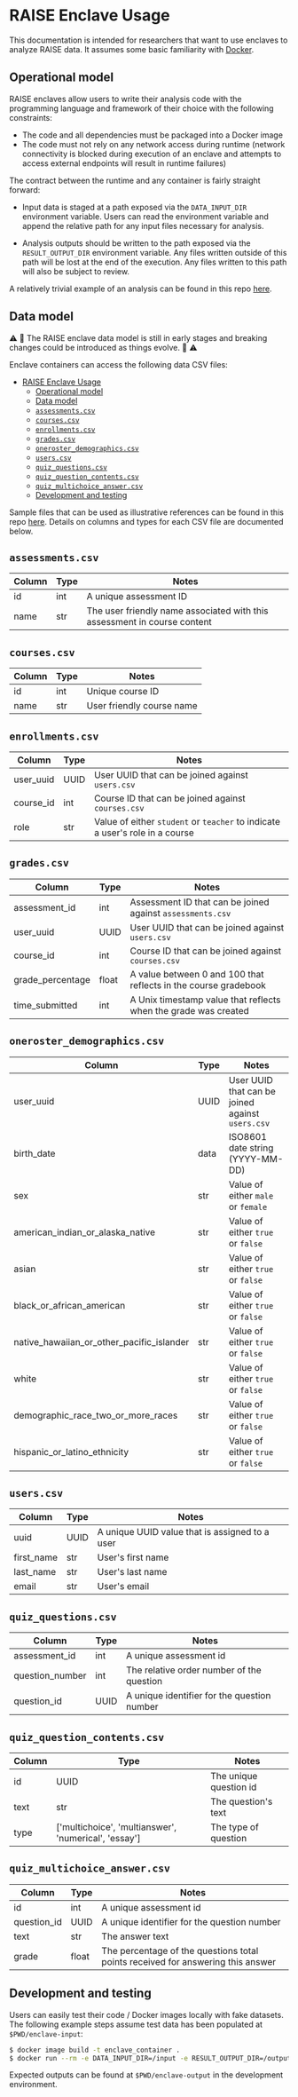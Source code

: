 # RAISE Enclave Usage

This documentation is intended for researchers that want to use enclaves to analyze RAISE data. It assumes some basic familiarity with [Docker](https://www.docker.com/).

## Operational model

RAISE enclaves allow users to write their analysis code with the programming language and framework of their choice with the following constraints:

* The code and all dependencies must be packaged into a Docker image
* The code must not rely on any network access during runtime (network connectivity is blocked during execution of an enclave and attempts to access external endpoints will result in runtime failures)

The contract between the runtime and any container is fairly straight forward:

* Input data is staged at a path exposed via the `DATA_INPUT_DIR` environment variable. Users can read the environment variable and append the relative path for any input files necessary for analysis.

* Analysis outputs should be written to the path exposed via the `RESULT_OUTPUT_DIR` environment variable. Any files written outside of this path will be lost at the end of the execution. Any files written to this path will also be subject to review.

A relatively trivial example of an analysis can be found in this repo [here](../examples/quiz-analyzer).

## Data model

:warning: :construction: The RAISE enclave data model is still in early stages and breaking changes could be introduced as things evolve. :construction: :warning:

Enclave containers can access the following data CSV files:

- [RAISE Enclave Usage](#raise-enclave-usage)
  - [Operational model](#operational-model)
  - [Data model](#data-model)
  - [`assessments.csv`](#assessmentscsv)
  - [`courses.csv`](#coursescsv)
  - [`enrollments.csv`](#enrollmentscsv)
  - [`grades.csv`](#gradescsv)
  - [`oneroster_demographics.csv`](#oneroster_demographicscsv)
  - [`users.csv`](#userscsv)
  - [`quiz_questions.csv`](#quiz_questionscsv)
  - [`quiz_question_contents.csv`](#quiz_question_contentscsv)
  - [`quiz_multichoice_answer.csv`](#quiz_multichoice_answercsv)
  - [Development and testing](#development-and-testing)

Sample files that can be used as illustrative references can be found in this repo [here](../examples/data). Details on columns and types for each CSV file are documented below.

## `assessments.csv`

| Column | Type | Notes |
| - | - | - |
| id | int | A unique assessment ID |
| name | str | The user friendly name associated with this assessment in course content |

## `courses.csv`

| Column | Type | Notes |
| - | - | - |
| id | int | Unique course ID |
| name | str | User friendly course name |

## `enrollments.csv`

| Column | Type | Notes |
| - | - | - |
| user_uuid | UUID | User UUID that can be joined against `users.csv` |
| course_id | int | Course ID that can be joined against `courses.csv` |
| role | str | Value of either `student` or `teacher` to indicate a user's role in a course |

## `grades.csv`

| Column | Type | Notes |
| - | - | - |
| assessment_id | int | Assessment ID that can be joined against `assessments.csv` |
| user_uuid | UUID | User UUID that can be joined against `users.csv` |
| course_id | int | Course ID that can be joined against `courses.csv` |
| grade_percentage | float | A value between 0 and 100 that reflects in the course gradebook |
| time_submitted | int | A Unix timestamp value that reflects when the grade was created |

## `oneroster_demographics.csv`

| Column | Type | Notes |
| - | - | - |
| user_uuid | UUID | User UUID that can be joined against `users.csv` |
| birth_date | data | ISO8601 date string (YYYY-MM-DD) |
| sex | str | Value of either `male` or `female`
| american_indian_or_alaska_native | str | Value of either `true` or `false` |
| asian | str | Value of either `true` or `false` |
| black_or_african_american | str | Value of either `true` or `false` |
| native_hawaiian_or_other_pacific_islander | str | Value of either `true` or `false` |
| white | str | Value of either `true` or `false` |
| demographic_race_two_or_more_races | str | Value of either `true` or `false` |
| hispanic_or_latino_ethnicity | str | Value of either `true` or `false` |

## `users.csv`

| Column | Type | Notes |
| - | - | - |
| uuid | UUID | A unique UUID value that is assigned to a user |
| first_name | str | User's first name |
| last_name | str | User's last name |
| email | str | User's email |

## `quiz_questions.csv`

| Column | Type | Notes |
| - | - | - |
| assessment_id | int | A unique assessment id |
| question_number | int | The relative order number of the question  |
| question_id | UUID | A unique identifier for the question number |

## `quiz_question_contents.csv`

| Column | Type | Notes |
| - | - | - |
| id | UUID | The unique question id |
| text | str | The question's text |
| type | ['multichoice', 'multianswer', 'numerical', 'essay'] | The type of question |

## `quiz_multichoice_answer.csv`

| Column | Type | Notes |
| - | - | - |
| id | int | A unique assessment id |
| question_id | UUID | A unique identifier for the question number |
| text | str | The answer text |
| grade | float | The percentage of the questions total points received for answering this answer |

## Development and testing

Users can easily test their code / Docker images locally with fake datasets. The following example steps assume test data has been populated at `$PWD/enclave-input`:

```bash
$ docker image build -t enclave_container .
$ docker run --rm -e DATA_INPUT_DIR=/input -e RESULT_OUTPUT_DIR=/output -v $PWD/enclave-input:/input -v $PWD/enclave-output:/output enclave_container
```

Expected outputs can be found at `$PWD/enclave-output` in the development environment.
